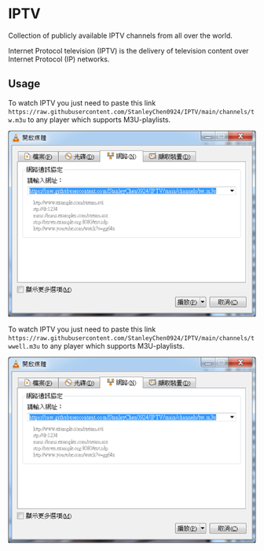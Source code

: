 # IPTV

Collection of publicly available IPTV channels from all over the world.

Internet Protocol television (IPTV) is the delivery of television content over Internet Protocol (IP) networks.

## Usage

To watch IPTV you just need to paste this link `https://raw.githubusercontent.com/StanleyChen0924/IPTV/main/channels/tw.m3u` to any player which supports M3U-playlists.

![VLC Network Panel](.readme/preview.png)

To watch IPTV you just need to paste this link `https://raw.githubusercontent.com/StanleyChen0924/IPTV/main/channels/twwell.m3u` to any player which supports M3U-playlists.

![VLC Network Panel](.readme/preview.png)


